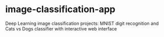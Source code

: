 # image-classification-app
Deep Learning image classification projects: MNIST digit recognition and Cats vs Dogs classifier with interactive web interface
